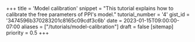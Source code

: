 +++
title = 'Model calibration'
snippet = "This tutorial explains how to calibrate the free parameters of PPI's model."
tutorial_number = '4'
gist_id = '3474596b370283201c8165c09cdf3c6b'
date = 2023-01-15T09:00:00-07:00
aliases = ["/tutorials/model-calibration"]
draft = false
[sitemap]
  priority = 0.5
+++

